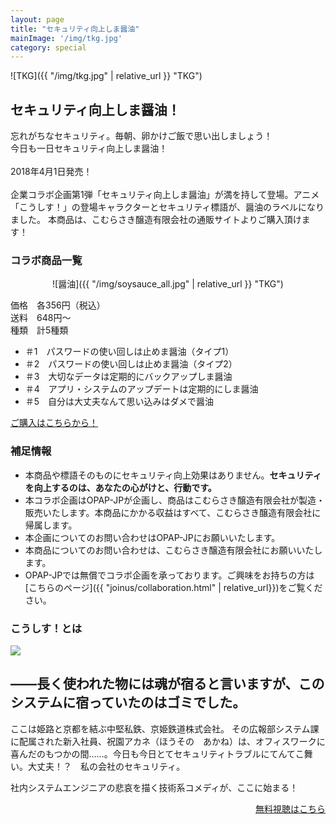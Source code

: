 ```yaml
---
layout: page
title: "セキュリティ向上しま醤油"
mainImage: '/img/tkg.jpg'
category: special
---
```

<div style="margin-bottom: 20px;" markdown="1">
![TKG]({{ "/img/tkg.jpg" | relative_url }} "TKG")
</div>

<h2 class="post-title">セキュリティ向上しま醤油！</h2>

<div class="slogan">
忘れがちなセキュリティ。毎朝、卵かけご飯で思い出しましょう！<br />
今日も一日セキュリティ向上しま醤油！
</div>

<br />
2018年4月1日発売！<br />
<br />
企業コラボ企画第1弾「セキュリティ向上しま醤油」が満を持して登場。アニメ「こうしす！」の登場キャラクターとセキュリティ標語が、醤油のラベルになりました。
本商品は、こむらさき醸造有限会社の通販サイトよりご購入頂けます！



### コラボ商品一覧


<div style="text-align: center;" markdown="1">
![醤油]({{ "/img/soysauce_all.jpg" | relative_url }} "TKG")
</div>

価格　各356円（税込）<br />
送料　648円～ <br />
種類　計5種類 

* ＃1　パスワードの使い回しは止めま醤油（タイプ1）
* ＃2　パスワードの使い回しは止めま醤油（タイプ2）
* ＃3　大切なデータは定期的にバックアップしま醤油
* ＃4　アプリ・システムのアップデートは定期的にしま醤油
* ＃5　自分は大丈夫なんて思い込みはダメで醤油



<a href="http://www.komurasaki-jozo.co.jp/?mode=cate&cbid=2408389&csid=0" class="btn"><i class="fa fa-shopping-cart"></i> ご購入はこちらから！</a>


### 補足情報
* 本商品や標語そのものにセキュリティ向上効果はありません。<strong>セキュリティを向上するのは、あなたの心がけと、行動です。</strong>
* 本コラボ企画はOPAP-JPが企画し、商品はこむらさき醸造有限会社が製造・販売いたします。本商品にかかる収益はすべて、こむらさき醸造有限会社に帰属します。
* 本企画についてのお問い合わせはOPAP-JPにお願いいたします。
* 本商品についてのお問い合わせは、こむらさき醸造有限会社にお願いいたします。
* OPAP-JPでは無償でコラボ企画を承っております。ご興味をお持ちの方は[こちらのページ]({{ "joinus/collaboration.html" | relative_url}})をご覧ください。

### こうしす！とは
<div class="row">
<div markdown="1" class="col-6 textblock">
<img src="{{ site.baseurl }}/img/introduction.jpg" />
</div>
<div markdown="1" class="col-6 textblock">
<heading>
<h2 class="post-title">――長く使われた物には魂が宿ると言いますが、このシステムに宿っていたのはゴミでした。</h2>
</heading>

ここは姫路と京都を結ぶ中堅私鉄、京姫鉄道株式会社。 その広報部システム課に配属された新入社員、祝園アカネ（ほうその　あかね）は、オフィスワークに喜んだのもつかの間……。今日も今日とてセキュリティトラブルにてんてこ舞い。大丈夫！？　私の会社のセキュリティ。

社内システムエンジニアの悲哀を描く技術系コメディが、ここに始まる！
<div style="text-align: right;">
<a href="{{ "/onair" | relative_url }}" class="btn"><i class="fa fa-play"></i> 無料視聴はこちら</a>
</div>
</div>
</div>



